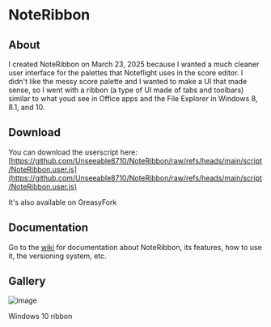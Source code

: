 # NoteRibbon

## About

I created NoteRibbon on March 23, 2025 because I wanted a much cleaner user interface for the palettes that Noteflight uses in the score editor. I didn't like the messy score palette and I wanted to make a UI that made sense, so I went with a ribbon (a type of UI made of tabs and toolbars) similar to what youd see in Office apps and the File Explorer in Windows 8, 8.1, and 10.

## Download

You can download the userscript here: [https://github.com/Unseeable8710/NoteRibbon/raw/refs/heads/main/script/NoteRibbon.user.js](https://github.com/Unseeable8710/NoteRibbon/raw/refs/heads/main/script/NoteRibbon.user.js)

It's also available on GreasyFork

## Documentation

Go to the [wiki](https://github.com/Unseeable8710/NoteRibbon/wiki) for documentation about NoteRibbon, its features, how to use it, the versioning system, etc.

## Gallery

![image](https://github.com/user-attachments/assets/3b211c7d-4739-4ea4-b357-0bc02c1bfccf "Windows 10 ribbon")
<figcaption>Windows 10 ribbon</figcaption>
